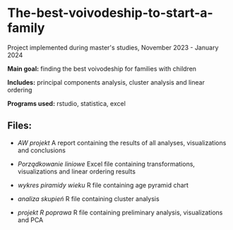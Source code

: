 # The-best-voivodeship-to-start-a-family
Project implemented during master's studies, November 2023 - January 2024

**Main goal:** finding the best voivodeship for families with children

**Includes:** principal components analysis, cluster analysis and linear ordering

**Programs used:** rstudio, statistica, excel

## Files:
- *AW projekt*
  A report containing the results of all analyses, visualizations and conclusions

- *Porządkowanie liniowe*
  Excel file containing transformations, visualizations and linear ordering results

- *wykres piramidy wieku*
  R file containing age pyramid chart
  
- *analiza skupień*
  R file containing cluster analysis
  
- *projekt R poprawa*
  R file containing preliminary analysis, visualizations and PCA


